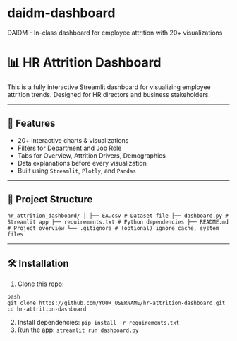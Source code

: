 # daidm-dashboard
DAIDM - In-class dashboard for employee attrition with 20+ visualizations 

# 📊 HR Attrition Dashboard

This is a fully interactive Streamlit dashboard for visualizing employee attrition trends. Designed for HR directors and business stakeholders.

---

## 🚀 Features

- 20+ interactive charts & visualizations
- Filters for Department and Job Role
- Tabs for Overview, Attrition Drivers, Demographics
- Data explanations before every visualization
- Built using `Streamlit`, `Plotly`, and `Pandas`

---

## 📁 Project Structure

``
hr_attrition_dashboard/
│
├── EA.csv # Dataset file
├── dashboard.py # Streamlit app
├── requirements.txt # Python dependencies
├── README.md # Project overview
└── .gitignore # (optional) ignore cache, system files
``

---

## 🛠️ Installation

1. Clone this repo:
```
bash
git clone https://github.com/YOUR_USERNAME/hr-attrition-dashboard.git
cd hr-attrition-dashboard
```
2. Install dependencies:
``
pip install -r requirements.txt
``
3. Run the app:
`` streamlit run dashboard.py
``


